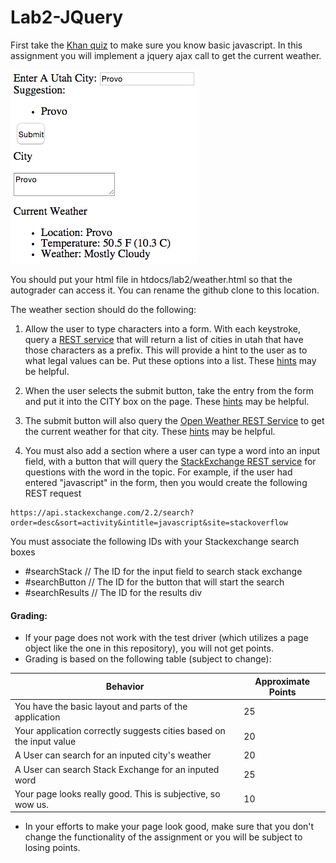 # Lab2-JQuery
First take the <a href="https://www.khanacademy.org/computing/computer-programming/html-css-js/html-css-js-intro/e/quiz--javascript-recap">Khan quiz</a> to make sure you know basic javascript. In this assignment you will implement a jquery ajax call to get the current weather. 

![Example of Weather Page](Screen%20Shot%202015-02-20%20at%202.05.21%20PM.png)

You should put your html file in htdocs/lab2/weather.html so that the autograder can access it.  You can rename the github clone to this location.

The weather section should do the following:

1) Allow the user to type characters into a form. With each keystroke, query a <a href="http://bioresearch.byu.edu/cs260/jquery/getcity.cgi?q=Pr">REST service</a> that will return a list of cities in utah that have those characters as a prefix. This will provide a hint to the user as to what legal values can be. Put these options into a list. These [hints](https://github.com/BYUCS260/Lab2-JQuery/wiki/Getting-Suggestions-to-Work) may be helpful.

2) When the user selects the submit button, take the entry from the form and put it into the CITY box on the page. These [hints](https://github.com/BYUCS260/Lab2-JQuery/wiki/Getting-Submit-to-Work) may be helpful.

3) The submit button will also query the <a href="https://openweathermap.org/api">Open Weather REST Service</a> to get the current weather for that city. These [hints](https://github.com/BYUCS260/Lab2-JQuery/wiki/Connecting-to-WeatherUnderground) may be helpful.

4) You must also add a section where a user can type a word into an input field, with a button that will query the [StackExchange REST service](https://api.stackexchange.com/docs/search) for questions with the word in the topic.  For example, if the user had entered "javascript" in the form, then you would create the following REST request

```
https://api.stackexchange.com/2.2/search?order=desc&sort=activity&intitle=javascript&site=stackoverflow
```
You must associate the following IDs with your Stackexchange search boxes
- #searchStack // The ID for the input field to search stack exchange
- #searchButton // The ID for the button that will start the search
- #searchResults // The ID for the results div

#### Grading:

- If your page does not work with the test driver (which utilizes a page object like the one in this repository), you will not get points.
- Grading is based on the following table (subject to change):

Behavior | Approximate Points
--- | ---
You have the basic layout and parts of the application | 25
Your application correctly suggests cities based on the input value | 20
A User can search for an inputed city's weather | 20
A User can search Stack Exchange for an inputed word | 25
Your page looks really good. This is subjective, so wow us. | 10

- In your efforts to make your page look good, make sure that you don't change the functionality of the assignment or you will be subject to losing points.
